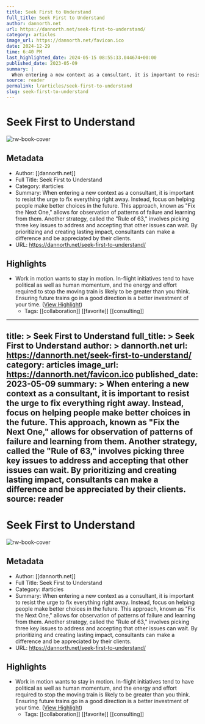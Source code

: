 ```yaml
---
title: Seek First to Understand
full_title: Seek First to Understand
author: dannorth.net
url: https://dannorth.net/seek-first-to-understand/
category: articles
image_url: https://dannorth.net/favicon.ico
date: 2024-12-29
time: 6:40 PM
last_highlighted_date: 2024-05-15 08:55:33.044674+00:00
published_date: 2023-05-09
summary: |
  When entering a new context as a consultant, it is important to resist the urge to fix everything right away. Instead, focus on helping people make better choices in the future. This approach, known as "Fix the Next One," allows for observation of patterns of failure and learning from them. Another strategy, called the "Rule of 63," involves picking three key issues to address and accepting that other issues can wait. By prioritizing and creating lasting impact, consultants can make a difference and be appreciated by their clients.
source: reader
permalink: l/articles/seek-first-to-understand
slug: seek-first-to-understand
---
```

# Seek First to Understand

![rw-book-cover](https://dannorth.net/favicon.ico)

## Metadata
- Author: [[dannorth.net]]
- Full Title: Seek First to Understand
- Category: #articles
- Summary: When entering a new context as a consultant, it is important to resist the urge to fix everything right away. Instead, focus on helping people make better choices in the future. This approach, known as "Fix the Next One," allows for observation of patterns of failure and learning from them. Another strategy, called the "Rule of 63," involves picking three key issues to address and accepting that other issues can wait. By prioritizing and creating lasting impact, consultants can make a difference and be appreciated by their clients.
- URL: https://dannorth.net/seek-first-to-understand/

## Highlights
- Work in motion wants to stay in motion. In-flight initiatives tend to have political as well as human momentum, and the energy and effort required to stop the moving train is likely to be greater than you think. Ensuring future trains go in a good direction is a better investment of your time. ([View Highlight](https://read.readwise.io/read/01hxxqdag8ggdjyk61yag6vzeq))
    - Tags: [[collaboration]] [[favorite]] [[consulting]] 


---
title: >
  Seek First to Understand
full_title: >
  Seek First to Understand
author: >
  dannorth.net
url: https://dannorth.net/seek-first-to-understand/
category: articles
image_url: https://dannorth.net/favicon.ico
published_date: 2023-05-09
summary: >
  When entering a new context as a consultant, it is important to resist the urge to fix everything right away. Instead, focus on helping people make better choices in the future. This approach, known as "Fix the Next One," allows for observation of patterns of failure and learning from them. Another strategy, called the "Rule of 63," involves picking three key issues to address and accepting that other issues can wait. By prioritizing and creating lasting impact, consultants can make a difference and be appreciated by their clients.
source: reader
---
# Seek First to Understand

![rw-book-cover](https://dannorth.net/favicon.ico)

## Metadata
- Author: [[dannorth.net]]
- Full Title: Seek First to Understand
- Category: #articles
- Summary: When entering a new context as a consultant, it is important to resist the urge to fix everything right away. Instead, focus on helping people make better choices in the future. This approach, known as "Fix the Next One," allows for observation of patterns of failure and learning from them. Another strategy, called the "Rule of 63," involves picking three key issues to address and accepting that other issues can wait. By prioritizing and creating lasting impact, consultants can make a difference and be appreciated by their clients.
- URL: https://dannorth.net/seek-first-to-understand/

## Highlights
- Work in motion wants to stay in motion. In-flight initiatives tend to have political as well as human momentum, and the energy and effort required to stop the moving train is likely to be greater than you think. Ensuring future trains go in a good direction is a better investment of your time. ([View Highlight](https://read.readwise.io/read/01hxxqdag8ggdjyk61yag6vzeq))
    - Tags: [[collaboration]] [[favorite]] [[consulting]] 


